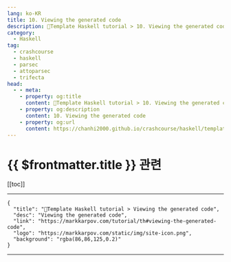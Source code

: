 ```yaml
---
lang: ko-KR
title: 10. Viewing the generated code
description: 🐑Template Haskell tutorial > 10. Viewing the generated code
category:
  - Haskell
tag: 
  - crashcourse
  - haskell
  - parsec
  - attoparsec
  - trifecta
head:
  - - meta:
    - property: og:title
      content: 🐑Template Haskell tutorial > 10. Viewing the generated code
    - property: og:description
      content: 10. Viewing the generated code
    - property: og:url
      content: https://chanhi2000.github.io/crashcourse/haskell/template-haskell/10.html
---
```


# {{ $frontmatter.title }} 관련

[[toc]]

---

```component VPCard
{
  "title": "🐑Template Haskell tutorial > Viewing the generated code",
  "desc": "Viewing the generated code",
  "link": "https://markkarpov.com/tutorial/th#viewing-the-generated-code",
  "logo": "https://markkarpov.com/static/img/site-icon.png",
  "background": "rgba(86,86,125,0.2)"
}
```

---

